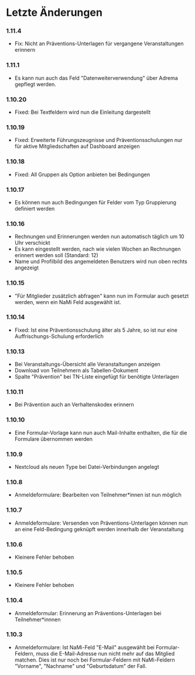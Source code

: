# Letzte Änderungen

### 1.11.4

-   Fix: Nicht an Präventions-Unterlagen für vergangene Veranstaltungen erinnern

### 1.11.1

-   Es kann nun auch das Feld "Datenweiterverwendung" über Adrema gepflegt werden.

### 1.10.20

-   Fixed: Bei Textfeldern wird nun die Einleitung dargestellt

### 1.10.19

-   Fixed: Erweiterte Führungszeugnisse und Präventionsschulungen nur für aktive Mitgliedschaften auf Dashboard anzeigen

### 1.10.18

-   Fixed: All Gruppen als Option anbieten bei Bedingungen

### 1.10.17

-   Es können nun auch Bedingungen für Felder vom Typ Gruppierung definiert werden

### 1.10.16

-   Rechnungen und Erinnerungen werden nun automatisch täglich um 10 Uhr verschickt
-   Es kann eingestellt werden, nach wie vielen Wochen an Rechnungen erinnert werden soll (Standard: 12)
-   Name und Profilbild des angemeldeten Benutzers wird nun oben rechts angezeigt

### 1.10.15

-   "Für Mitglieder zusätzlich abfragen" kann nun im Formular auch gesetzt werden, wenn ein NaMi Feld ausgewählt ist.

### 1.10.14

-   Fixed: Ist eine Präventionsschulung älter als 5 Jahre, so ist nur eine Auffrischungs-Schulung erforderlich

### 1.10.13

-   Bei Veranstaltungs-Übersicht alle Veranstaltungen anzeigen
-   Download von Teilnehmern als Tabellen-Dokument
-   Spalte "Prävention" bei TN-Liste eingefügt für benötigte Unterlagen

### 1.10.11

-   Bei Prävention auch an Verhaltenskodex erinnern

### 1.10.10

-   Eine Formular-Vorlage kann nun auch Mail-Inhalte enthalten, die für die Formulare übernommen werden

### 1.10.9

-   Nextcloud als neuen Type bei Datei-Verbindungen angelegt

### 1.10.8

-   Anmeldeformulare: Bearbeiten von Teilnehmer\*innen ist nun möglich

### 1.10.7

-   Anmeldeformulare: Versenden von Präventions-Unterlagen können nun an eine Feld-Bedingung geknüpft werden innerhalb der Veranstaltung

### 1.10.6

-   Kleinere Fehler behoben

### 1.10.5

-   Kleinere Fehler behoben

### 1.10.4

-   Anmeldeformular: Erinnerung an Präventions-Unterlagen bei Teilnehmer\*innnen

### 1.10.3

-   Anmeldeformulare: Ist NaMi-Feld "E-Mail" ausgewählt bei Formular-Feldern, muss die E-Mail-Adresse nun nicht mehr auf das Mitglied matchen. Dies ist nur noch bei Formular-Feldern mit NaMi-Feldern "Vorname", "Nachname" und "Geburtsdatum" der Fall.
